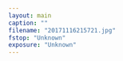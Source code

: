 ```yaml
---
layout: main
caption: ""
filename: "20171116215721.jpg"
fstop: "Unknown"
exposure: "Unknown"
---
```

